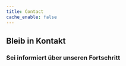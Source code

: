 ```yaml
---
title: Contact
cache_enable: false
---
```


## Bleib in Kontakt
### Sei informiert über unseren Fortschritt

